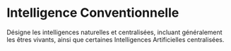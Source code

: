 # Intelligence Conventionnelle

Désigne les intelligences naturelles et centralisées, incluant généralement les êtres vivants, ainsi que certaines
Intelligences Artificielles centralisées.
